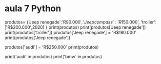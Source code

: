 # aula 7 Python 
produtos= {'Jeep renegade':'R$90.000', 'Jeep compass':'R$150.000',
           'troller':['R$200.000',2020] }
print(produtos)
print(produtos['Jeep renegade'])
print(produtos['troller'])
produtos['Jeep renegade'] = 'R$180.000'
print(produtos['Jeep renegade'])

produtos['audi'] = 'R$250.000'
print(produtos)

print('audi' in produtos)
print('bmw' in produtos)
